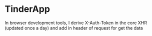 # TinderApp
In browser development tools, I derive X-Auth-Token in the core XHR (updated once a day) and add in header of request for get the data 
